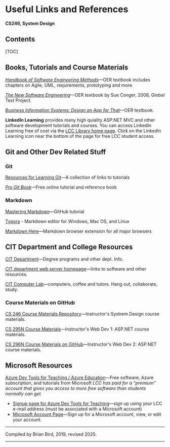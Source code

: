 <h1>Useful Links and References</h1>	

**CS246, System Design**

<h2>Contents</h2>

[TOC]

## Books, Tutorials and Course Materials     

[*Handbook of Software Engineering Methods*](https://github.com/setextbook/setextbook/raw/main/Handbook_of_Software_Engineering_Methods.pdf)—OER textbook includes chapters on Agile, UML, requirements, prototyping and more. 

[*The New Software Engineering*](https://archive.org/details/CongerNewSoftwareEngineering)—OER textbook by Sue Conger, 2008, Global Text Project.      

[*Business Information Systems: Design an App for That*](https://www.oercommons.org/courses/business-information-systems-design-an-app-for-that/view)—OER testbook.  

**LinkedIn Learning** provides many high quiality ASP.NET MVC and other software development tutorials      and courses. You can access LinkedIn Learning free of cost via the [LCC Library home page](https://library.lanecc.edu/). Click on the LinkedIn Learning icon near the bottom of the page for free LCC student access.        



## Git and Other Dev Related Stuff

### Git

[Resources for Learning Git](http://try.github.io)—A collection of links to tutorials

[*Pro Git Book*](https://git-scm.com/book/en/v2)—Free online tutorial and reference book

### Markdown

[Mastering Markdown](https://guides.github.com/features/mastering-markdown/)—GitHub tutorial

[Typora](https://typora.io) - Markdown editor for Windows, Mac OS, and Linux

[Markdown Here](https://github.com/adam-p/markdown-here#-markdown-here)—Markdown browser    extension    for all major browsers



## CIT Department and College Resources

[CIT Department](https://www.lanecc.edu/cit)—Degree programs and other dept. Info. 

[CIT department web server homepage](https://citstudent.lanecc.edu)—links to software and other resources.  

 [CIT Computer Lab](https://www.lanecc.edu/programs-academics/academic-departments/business-technology-and-trades/computer-information-technology/cit-computer-lab)—computers, coffee and tutors. Hang out, collaborate, study.  

### Course Materials on GitHub 

[CS 246 Course Materials Repository](https://github.com/ProfBird/CS246-CourseMaterials)—Instructor's Systrem Design course materials.

[CS 295N Course Materials](https://github.com/LCC-CIT/CS295N-CourseMaterials)—Instructor's Web Dev 1: ASP.NET course materials.

[CS 296N Course Materials on GitHub](https://github.com/LCC-CIT/CS296N-CourseMaterials)—Instructor's Web Dev 2: ASP.NET course materials.



## Microsoft Resources

[Azure Dev Tools for Teaching / Azure Education](https://portal.azure.com/?Microsoft_Azure_Education_correlationId=bbe97574-470e-4568-b0db-4d73ba7adfd2#blade/Microsoft_Azure_Education/EducationMenuBlade/overview)—Free  software, Azure subscription, and tutorials from Microsoft *LCC has paid for a "premium" account that gives you access to      more free software than students normally can get.*

- [Signup page for Azure Dev Tools for Teaching](https://signup.azure.com/studentverification?offerType=3)—sign up using your LCC e-mail address (must be associated with a Microsoft account)
- [Microsoft Account Page](https://account.microsoft.com)—Sign up for a Microsoft account, view, or        edit your account.



------

 Compiled by Brian Bird, 2019,  revised 2025.

------
